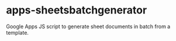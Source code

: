 # apps-sheetsbatchgenerator
Google Apps JS script to generate sheet documents in batch from a template.
